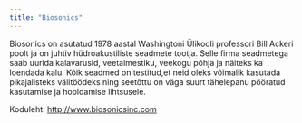 ```yaml
---
title: "Biosonics"
---
```


Biosonics on asutatud 1978 aastal Washingtoni Ülikooli professori Bill Ackeri poolt ja on juhtiv hüdroakustiliste seadmete tootja. Selle firma seadmetega saab uurida kalavarusid, veetaimestiku, veekogu põhja ja näiteks ka loendada kalu.
 Kõik seadmed on testitud,et neid oleks võimalik kasutada pikajalisteks välitöödeks ning seetõttu on väga suurt tähelepanu pööratud kasutamise ja hooldamise lihtsusele.

 
Koduleht: http://www.biosonicsinc.com